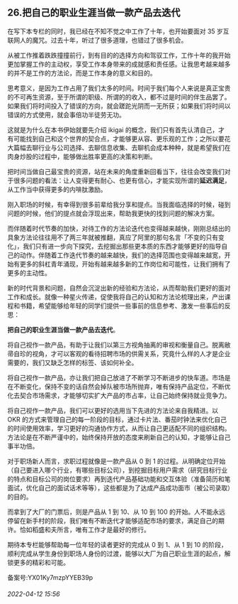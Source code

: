## 26.把自己的职业生涯当做一款产品去迭代
在写下本专栏的同时，我已经在不知不觉之中工作了十年，也开始要面对 35 岁互联网人的魔咒。过去十年，听过了很多道理，也错过了很多机会。


从被工作推着跌跌撞撞前行，到有目的的选择方向和驾驭工作，工作十年的我开始更加掌握工作的主动权，享受工作本身带来的成就感和责任感。让我思考越来越多的并不是工作的方法论，而是工作本身的意义和目的。


思考意义，是因为工作占用了我们太多的时间。时间于我们每个人来说是真正宝贵的不可再生资源，至于所谓的职级、所谓的的收入，都不过是时间的伴生品罢了。如果我们将时间投入了错误的方向，就会蹉跎光阴而一无所获；如果我们将时间以错误的方式使用，就会事倍功半徒劳无功。


这就是为什么在本书伊始就要先介绍 ikigai 的概念，我们只有首先认清自己，才有可能找到自己和这个世界的契合点，才能够更从容、更乐观的工作；之所以要花大篇幅去聊行业与公司选择、去聊信息收集、去聊机会成本种种，就是希望我们在肉身炒股的过程中，能够做出胜率更高的决策和判断。


把时间当做自己最宝贵的资源，站在未来的角度重新回看当下，往往会改变我们对于很多问题的看法：让人变得更有耐心、也更有信心，才能实现所谓的**延迟满足**，从工作当中获得更多的内啡肽激励。


刚入职场的时候，有幸得到很多前辈给我分享和提点。当我面临选择的时候，碰到问题的时候，他们的提点就会浮现出来，帮助我更快的找到问题的解决方案。


而伴随着时代节奏的加快，对待工作的方法论迭代也变得越来越快，刚刚总结出的具象方法论往往用不了两三年就被推翻，真应了阿里的那句名言「不变的只有变化」，我们只有进一步向下探究，去挖掘出那些更本质的东西才能够更好的指导自己的动作。伴随着工作迭代节奏的越来越快，我们的选择范围也变得越来越宽，开始有更多的斜杠青年涌现，开始有越来越多新的工作岗位和可能性，让我们拥有了更多的主动性。


新的时代背景和问题，自然会沉淀出新的经验和方法论，从而帮助我们更好的面对工作和成长。就像一种星火传递，促使我将自己的认知和方法论梳理出来，产出课程和书籍，希望能够给年轻的同学们提供一些事前的信息参考、激发一些事后的反思：


**把自己的职业生涯当做一款产品去迭代**。


将自己视作一款产品，有助于让我们以第三方视角抽离的审视和衡量自己。脱离敝帚自珍的视角，才可以客观的看待招聘市场的供需关系，究竟什么样的人才是企业需要的，我们又缺乏怎样的标签、该如何补全。


将自己视作一款产品，亦让我们把自己放进了不断学习不断进步的快车道。市场是在不断变化，保持不变的话自然会掉队被市场所抛弃，唯有保持产品定位，不断优化去契合市场需求，才能够切实扩大产品的市占率，让自己始终保持就业竞争力。


将自己视作一款产品，我们可以更好的选用当下先进的方法论来自我精进。以 OKR 的方式来管理自己的每一阶段的目标，通过卡片法、番茄时钟法来优化自己的时间使用效率，学习更好的沟通协作方式，从而让自己更适配不同的组织结构。方法论是在不断严谨中的，始终保持开放的态度来刷新自己的认知，才能够让自己事半功倍。


对于职场新人而言，求职过程就像是一款产品从 0 到 1 的过程。从明确定位开始（自己要进入哪个行业，有哪些目标公司），到挖掘目标用户需求（研究目标行业的特点和目标公司的岗位要求）再到迭代产品基础功能和交互体验（准备简历和笔面试，优化自己的面试话术等等），这些都是为了达成产品成功面市（被公司录取）的目的。


而拿到了大厂的门票后，则是产品从 1 到 10、从 10 到 100 的开始。人不能永远停留在新手村的阶段，我们唯有不断迭代才能够适配市场的要求，满足自己的期许。恰如稻盛和夫所言，唯有工作才是最好的修行。


期待本专栏能够帮助每一位年轻的读者更好的完成从 0 到 1、从 1 到 10 的阶段，顺利完成从学生身份到职场人身份的过渡，能够以大厂为自己职业生涯的起点，解锁更多的精彩和可能。


备案号:YX01Ky7mzpYYEB39p


###### 2022-04-12 15:56
